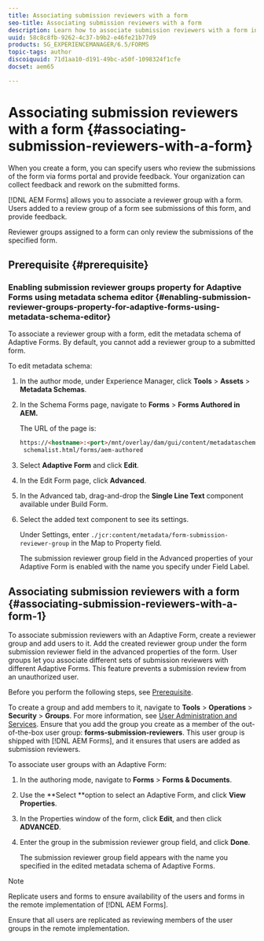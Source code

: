 ```yaml
---
title: Associating submission reviewers with a form
seo-title: Associating submission reviewers with a form
description: Learn how to associate submission reviewers with a form in [!DNL AEM Forms]. Associated reviewers review a form submitted via forms portal.
uuid: 58c8c8fb-9262-4c37-b9b2-e46fe21b77d9
products: SG_EXPERIENCEMANAGER/6.5/FORMS
topic-tags: author
discoiquuid: 71d1aa10-d191-49bc-a50f-1098324f1cfe
docset: aem65

---
```


# Associating submission reviewers with a form {#associating-submission-reviewers-with-a-form}

When you create a form, you can specify users who review the submissions of the form via forms portal and provide feedback. Your organization can collect feedback and rework on the submitted forms.

[!DNL AEM Forms] allows you to associate a reviewer group with a form. Users added to a review group of a form see submissions of this form, and provide feedback.

Reviewer groups assigned to a form can only review the submissions of the specified form.

## Prerequisite {#prerequisite}

### Enabling submission reviewer groups property for Adaptive Forms using metadata schema editor {#enabling-submission-reviewer-groups-property-for-adaptive-forms-using-metadata-schema-editor}

To associate a reviewer group with a form, edit the metadata schema of Adaptive Forms. By default, you cannot add a reviewer group to a submitted form.

To edit metadata schema:

1. In the author mode, under Experience Manager, click **Tools** &gt; **Assets** &gt; **Metadata Schemas**.
1. In the Schema Forms page, navigate to **Forms** &gt; **Forms Authored in AEM.**

   The URL of the page is:

   ```html
   https://<hostname>:<port>/mnt/overlay/dam/gui/content/metadataschemaeditor/
    schemalist.html/forms/aem-authored
   ```

1. Select **Adaptive Form** and click **Edit**.
1. In the Edit Form page, click **Advanced**.
1. In the Advanced tab, drag-and-drop the **Single Line Text** component available under Build Form.
1. Select the added text component to see its settings.

   Under Settings, enter `./jcr:content/metadata/form-submission-reviewer-group` in the Map to Property field.

   The submission reviewer group field in the Advanced properties of your Adaptive Form is enabled with the name you specify under Field Label.

## Associating submission reviewers with a form {#associating-submission-reviewers-with-a-form-1}

To associate submission reviewers with an Adaptive Form, create a reviewer group and add users to it. Add the created reviewer group under the form submission reviewer field in the advanced properties of the form.
User groups let you associate different sets of submission reviewers with different Adaptive Forms. This feature prevents a submission review from an unauthorized user.

Before you perform the following steps, see [Prerequisite](adding-reviewers-form.md#prerequisite).

To create a group and add members to it, navigate to **Tools** &gt; **Operations** &gt; **Security** &gt; **Groups**.
For more information, see [User Administration and Services](https://experienceleague.adobe.com/docs/experience-manager-65/administering/security/security.html).
Ensure that you add the group you create as a member of the out-of-the-box user group: **forms-submission-reviewers**. This user group is shipped with [!DNL AEM Forms], and it ensures that users are added as submission reviewers.

To associate user groups with an Adaptive Form:

1. In the authoring mode, navigate to **Forms** &gt; **Forms & Documents**.
1. Use the **Select **option to select an Adaptive Form, and click **View Properties**.
1. In the Properties window of the form, click **Edit**, and then click **ADVANCED**.
1. Enter the group in the submission reviewer group field, and click **Done**.

   The submission reviewer group field appears with the name you specified in the edited metadata schema of Adaptive Forms.

>[!NOTE]
>
>Replicate users and forms to ensure availability of the users and forms in the remote implementation of [!DNL AEM Forms].
>
>Ensure that all users are replicated as reviewing members of the user groups in the remote implementation.

